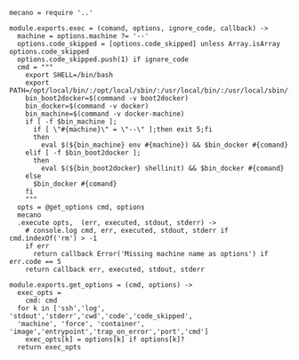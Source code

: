 
    mecano = require '..'

    module.exports.exec = (comand, options, ignore_code, callback) ->
      machine = options.machine ?= '--'
      options.code_skipped = [options.code_skipped] unless Array.isArray options.code_skipped
      options.code_skipped.push(1) if ignore_code
      cmd = """
        export SHELL=/bin/bash
        export PATH=/opt/local/bin/:/opt/local/sbin/:/usr/local/bin/:/usr/local/sbin/:$PATH
        bin_boot2docker=$(command -v boot2docker)
        bin_docker=$(command -v docker)
        bin_machine=$(command -v docker-machine)
        if [ -f $bin_machine ];
          if [ \"#{machine}\" = \"--\" ];then exit 5;fi
          then
            eval $(${bin_machine} env #{machine}) && $bin_docker #{comand}
        elif [ -f $bin_boot2docker ];
          then
            eval $(${bin_boot2docker} shellinit) && $bin_docker #{comand}
        else
          $bin_docker #{comand}
        fi
        """
      opts = @get_options cmd, options
      mecano
      .execute opts,  (err, executed, stdout, stderr) ->
        # console.log cmd, err, executed, stdout, stderr if cmd.indexOf('rm') > -1
        if err
          return callback Error('Missing machine name as options') if err.code == 5
        return callback err, executed, stdout, stderr

    module.exports.get_options = (cmd, options) ->
      exec_opts =
        cmd: cmd
      for k in ['ssh','log', 'stdout','stderr','cwd','code','code_skipped',
      'machine', 'force', 'container', 'image','entrypoint','trap_on_error','port','cmd']
        exec_opts[k] = options[k] if options[k]?
      return exec_opts
